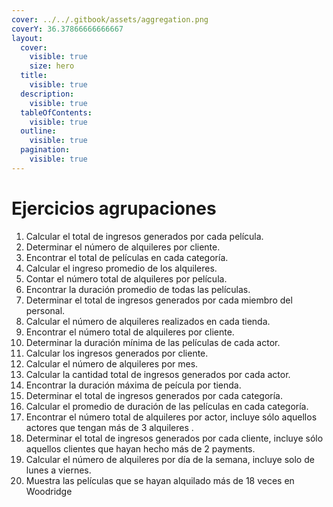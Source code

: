 ```yaml
---
cover: ../../.gitbook/assets/aggregation.png
coverY: 36.37866666666667
layout:
  cover:
    visible: true
    size: hero
  title:
    visible: true
  description:
    visible: true
  tableOfContents:
    visible: true
  outline:
    visible: true
  pagination:
    visible: true
---
```


# Ejercicios agrupaciones

1. Calcular el total de ingresos generados por cada película.
2. Determinar el número de alquileres por cliente.
3. Encontrar el total de películas en cada categoría.
4. Calcular el ingreso promedio de los alquileres.
5. Contar el número total de alquileres por película.
6. Encontrar la duración promedio de todas las películas.
7. Determinar el total de ingresos generados por cada miembro del personal.
8. Calcular el número de alquileres realizados en cada tienda.
9. Encontrar el número total de alquileres por cliente.
10. Determinar la duración mínima de las películas  de cada actor.
11. Calcular los ingresos generados por cliente.
12. Calcular el número de alquileres por mes.
13. Calcular la cantidad total de ingresos generados por cada actor.
14. Encontrar la duración máxima de peícula por tienda.
15. Determinar el total de ingresos generados por cada categoría.
16. Calcular el promedio de duración de las películas en cada categoría.
17. Encontrar el número total de alquileres por actor, incluye sólo aquellos actores que tengan más de 3 alquileres .
18. Determinar el total de ingresos generados por cada cliente, incluye sólo aquellos clientes que hayan hecho más de 2 payments.
19. Calcular el número de alquileres por día de la semana, incluye solo de lunes a viernes.
20. Muestra las películas que se hayan alquilado más de 18 veces en Woodridge

